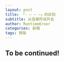 ```yaml
---
layout: post
title: 「- − – —」的区别
subtitle: 从连接符说开去
author: RuntimeEroor
categories: 前端
tags: 排版
---
```

## To be continued!
